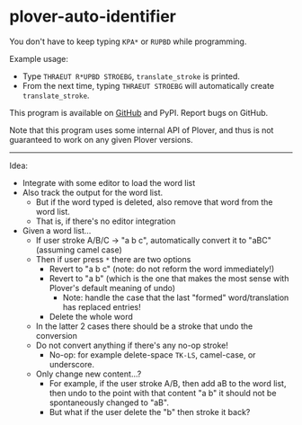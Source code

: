 # plover-auto-identifier
You don't have to keep typing `KPA*` or `RUPBD` while programming.

Example usage:

* Type `THRAEUT R*UPBD STROEBG`, `translate_stroke` is printed.
* From the next time, typing `THRAEUT STROEBG` will automatically create `translate_stroke`.

This program is available on [GitHub](https://github.com/user202729/plover_auto_identifier) 
and PyPI. Report bugs on GitHub.

Note that this program uses some internal API of Plover, and thus is not guaranteed to work
on any given Plover versions.

------

Idea:

* Integrate with some editor to load the word list
* Also track the output for the word list.
   * But if the word typed is deleted, also remove that word from the word list.
   * That is, if there's no editor integration
* Given a word list...
   * If user stroke A/B/C -> "a b c", automatically convert it to "aBC" (assuming camel case)
   * Then if user press `*` there are two options
      * Revert to "a b c" (note: do not reform the word immediately!)
      * Revert to "a b" (which is the one that makes the most sense with Plover's default meaning of undo)
         * Note: handle the case that the last "formed" word/translation has replaced entries!
      * Delete the whole word
   * In the latter 2 cases there should be a stroke that undo the conversion
   * Do not convert anything if there's any no-op stroke!
      * No-op: for example delete-space `TK-LS`, camel-case, or underscore.
   * Only change new content...?
      * For example, if the user stroke A/B, then add aB to the word list,
        then undo to the point with that content "a b" it should not be spontaneously changed to "aB".
      * But what if the user delete the "b" then stroke it back?
